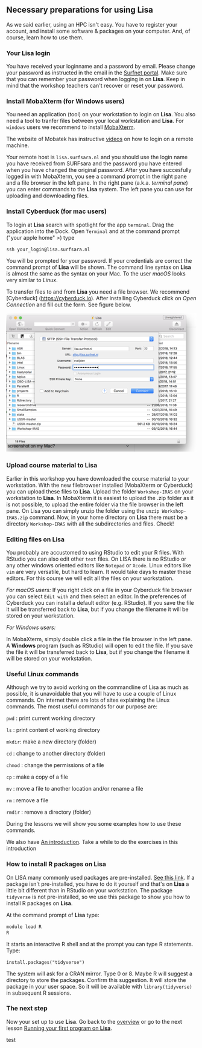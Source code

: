 

## Necessary preparations for using **Lisa**

As we said earlier, using an HPC isn't easy. You have to register your account, and install some software & packages on your computer. And, of course, learn how to use them.

### Your Lisa login

You have received your loginname and a password by email. Please change your password as instructed in the email in the [Surfnet portal](https://portal.surfsara.nl). Make sure that you can remember your password when logging in on **Lisa**. Keep in mind that the workshop teachers can't recover or reset your password.

### Install MobaXterm (for Windows users)

You need an application (tool) on your workstation to login on **Lisa**. You also need a tool to tranfer files between your local workstation and  **Lisa**. For `windows` users we recommend to install [MobaXterm](https://mobaxterm.mobatek.net).

The website of Mobatek has instructive [videos](https://mobaxterm.mobatek.net/demo.html) on how to login on a remote machine. 

Your remote host is `lisa.surfsara.nl` and you should use the login name you have received from SURFsara and the password you have entered when you have changed the original password. After you have succesfully logged in with MobaXterm, you see a command prompt in the right pane and a file browser in the left pane. In the right pane (a.k.a. _terminal pane_) you can enter commands to the **Lisa** system. The left pane you can use for uploading and downloading files.

### Install Cyberduck (for mac users)

To login at **Lisa** search with spotlight for the app `terminal`. Drag the application into the Dock. Open `Terminal` and at the command prompt ("your apple home" >) type

```
ssh your_login@lisa.surfsara.nl
```

You will be prompted for your password. If your credentials are correct the command prompt of **Lisa** will be shown. The command line syntax on **Lisa** is almost the same as the syntax on your Mac. To the user _macOS_ looks very similar to _Linux_.

To transfer files to and from **Lisa** you need a file browser. We recommend [Cyberduck] (https://cyberduck.io). After installing Cyberduck click on _Open Connection_ and fill out the form. See figure below.

![_Open Connection with Cyberduck_](./pictures/cyberduck.png)


### Upload course material to **Lisa**

Earlier in this workshop you have downloaded the course material to your workstation. With the new filebrowser installed (MobaXterm or Cyberduck) you can upload these files to **Lisa**. Upload the folder `Workshop-IRAS` on your workstation to **Lisa**. In MobaXterm it is easiest to upload the .zip folder as it is not possible, to upload the entire folder via the file browser in the left pane. On Lisa you can simply unzip the folder using the `unzip Workshop-IRAS.zip` command. Now, in your home directory on **Lisa** there must be a directory `Workshop-IRAS` with all the subdirectories and files. Check! 

### Editing files on **Lisa**

You probably are accustomed to using RStudio to edit your R files. With RStudio you can also edit other `text` files. On LISA there is no RStudio or any other windows oriented editors like `Notepad` or `Xcode`. Linux editors like `vim` are very versatile, but hard to learn. It would take days to master these editors. For this course we will edit all the files on your workstation.

_For macOS users:_
If you right click on a file in your Cyberduck file browser you can select `Edit with` and then select an editor. In the preferences of Cyberduck you can install a default editor (e.g. RStudio). If you save the file it will be transferred back to **Lisa**, but if you change the filename it will be stored on your workstation.

_For Windows users:_

In MobaXterm, simply double click a file in the file browser in the left pane. A **Windows** program (such as RStudio) will open to edit the file. If you save the file it will be transferred back to **Lisa**, but if you change the filename it will be stored on your workstation.


### Useful Linux commands

Although we try to avoid working on the commandline of Lisa as much as possible, it is unavoidable that you will have to use a couple of Linux commands. On internet there are lots of sites explaining the Linux commands. The most useful commands for our purpose are:

`pwd` : print current working directory

`ls` : print content of working directory

`mkdir`: make a new directory (folder)

`cd` : change to another directory (folder)

`chmod` : change the permissions of a file

`cp` : make a copy of a file

`mv` : move a file to another location and/or rename a file

`rm` : remove a file

`rmdir` : remove a directory (folder)

During the lessons we will show you some examples how to use these commands.

We also have [An introduction](./intro_linux.md). Take a while to do the exercises in this introduction

### How to install R packages on **Lisa**

On LISA many commonly used packages are pre-installed. [See this link](https://userinfo.surfsara.nl/systems/lisa/software/r). If a package isn't pre-installed, you have to do it yourself and that's on **Lisa** a little bit different than in RStudio on your workstation. The package `tidyverse` is not pre-installed, so we use this package to show you how to install R packages on **Lisa**.

At the command prompt of **Lisa** type:

```
module load R
R
```
It starts an interactive R shell and at the prompt you can type R statements. Type:

```
install.packages("tidyverse")
```

The system will ask for a CRAN mirror. Type 0 or 8. Maybe R will suggest a directory to store the packages. Confirm this suggestion. It will store the package in your user space. So it will be available with `library(tidyverse)` in subsequent R sessions.

### The next step

Now your set up to use **Lisa**. Go back to the [overview](./overview.md) or go to the next lesson [Running your first program on **Lisa**](./first_job_on_lisa.md).

test


